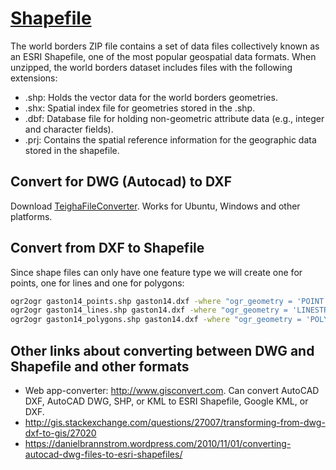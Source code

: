 # [Shapefile]

The world borders ZIP file contains a set of data files collectively known as an ESRI Shapefile, one of the most popular geospatial data formats. When unzipped, the world borders dataset includes files with the following extensions:

* .shp: Holds the vector data for the world borders geometries.
* .shx: Spatial index file for geometries stored in the .shp.
* .dbf: Database file for holding non-geometric attribute data (e.g., integer and character fields).
* .prj: Contains the spatial reference information for the geographic data stored in the shapefile.

## Convert for DWG (Autocad) to DXF

Download [TeighaFileConverter]. Works for Ubuntu, Windows and other platforms.

## Convert from DXF to Shapefile

Since shape files can only have one feature type we will create one for points, one for lines and one for polygons:

```sh
ogr2ogr gaston14_points.shp gaston14.dxf -where "ogr_geometry = 'POINT'"
ogr2ogr gaston14_lines.shp gaston14.dxf -where "ogr_geometry = 'LINESTRING'"
ogr2ogr gaston14_polygons.shp gaston14.dxf -where "ogr_geometry = 'POLYGON'" 
```

## Other links about converting between DWG and Shapefile and other formats

* Web app-converter: http://www.gisconvert.com. Can convert AutoCAD DXF, AutoCAD DWG, SHP, or KML to ESRI Shapefile, Google KML, or DXF.
* http://gis.stackexchange.com/questions/27007/transforming-from-dwg-dxf-to-gis/27020
* https://danielbrannstrom.wordpress.com/2010/11/01/converting-autocad-dwg-files-to-esri-shapefiles/

[TeighaFileConverter]: <https://www.opendesign.com/guestfiles/TeighaFileConverter>
[Shapefile]: <https://en.wikipedia.org/wiki/Shapefile>
